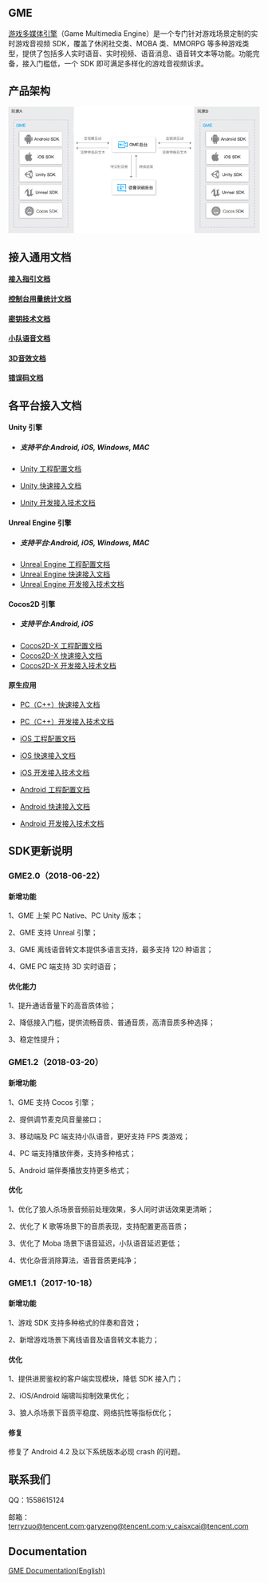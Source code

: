 ## GME
[游戏多媒体引擎](https://cloud.tencent.com/product/tmg?idx=1)（Game Multimedia Engine）是一个专门针对游戏场景定制的实时游戏音视频 SDK，覆盖了休闲社交类、MOBA 类、MMORPG 等多种游戏类型，提供了包括多人实时语音、实时视频、语音消息、语音转文本等功能。功能完备，接入门槛低，一个 SDK 即可满足多样化的游戏音视频诉求。

## 产品架构
![image](Image/d.png)




## 接入通用文档

#### [接入指引文档](./GME%20Introduction.md)
#### [控制台用量统计文档](./GME%20Introduction.md#%E6%8E%A7%E5%88%B6%E5%8F%B0%E7%94%A8%E9%87%8F%E7%BB%9F%E8%AE%A1%E4%BD%BF%E7%94%A8)
#### [密钥技术文档](./GME%20Developer%20Manual/GME%20Key%20Manual.md)
#### [小队语音文档](./GME%20Developer%20Manual/GME%20TeamAudio%20Manual.md)
#### [3D音效文档](./GME%20Developer%20Manual/GME%20Spatializer%20Manual.md)
#### [错误码文档](./GME%20Developer%20Manual/GME%20Error%20Code.md)

## 各平台接入文档

#### Unity 引擎
- ##### *支持平台:Android, iOS, Windows, MAC*

- [Unity 工程配置文档](./GME%20Developer%20Manual/Unity%20Developer%20Manual/Unity%20SDK%20Project%20Configuration.md)
- [Unity 快速接入文档](./GME%20Developer%20Manual/Unity%20Developer%20Manual/Unity%20SDK%20Developer%20Quick%20Start.md)
- [Unity 开发接入技术文档](./GME%20Developer%20Manual/Unity%20Developer%20Manual/Unity%20SDK%20Developer%20Manual.md)

#### Unreal Engine 引擎
- ##### *支持平台:Android, iOS, Windows, MAC*
- [Unreal Engine 工程配置文档](./GME%20Developer%20Manual/Unreal%20Engine%20Developer%20Manual/Unreal%20Engine%20SDK%20Project%20Configuration.md)
- [Unreal Engine 快速接入文档](./GME%20Developer%20Manual/Unreal%20Engine%20Developer%20Manual/Unreal%20SDK%20Developer%20Quick%20Start.md)
- [Unreal Engine 开发接入技术文档](./GME%20Developer%20Manual/Unreal%20Engine%20Developer%20Manual/Unreal%20Engine%20SDK%20Developer%20Manual.md)

#### Cocos2D 引擎
- ##### *支持平台:Android, iOS*
- [Cocos2D-X 工程配置文档](./GME%20Developer%20Manual/Cocos2D-X%20Developer%20Manual/Cocos2d%20SDK%20Project%20Configuration.md)
- [Cocos2D-X 快速接入文档](./GME%20Developer%20Manual/Cocos2D-X%20Developer%20Manual/Cocos2d%20SDK%20Developer%20Quick%20Start.md)
- [Cocos2D-X 开发接入技术文档](./GME%20Developer%20Manual/Cocos2D-X%20Developer%20Manual/Cocos2d%20SDK%20Developer%20Manual.md)

#### 原生应用
- [PC（C++）快速接入文档](./GME%20Developer%20Manual/Windows%20Developer%20Manual/C%2B%2B%20SDK%20Developer%20Quick%20Start.md)

- [PC（C++）开发接入技术文档](./GME%20Developer%20Manual/Windows%20Developer%20Manual/C%2B%2B%20SDK%20Developer%20Manual.md)

- [iOS 工程配置文档](./GME%20Developer%20Manual/iOS%20Developer%20Manual/iOS%20SDK%20Project%20Configuration.md)

- [iOS 快速接入文档](./GME%20Developer%20Manual/iOS%20Developer%20Manual/iOS%20SDK%20Developer%20Quick%20Start.md)

- [iOS 开发接入技术文档](./GME%20Developer%20Manual/iOS%20Developer%20Manual/iOS%20SDK%20Developer%20Manual.md)

- [Android 工程配置文档](./GME%20Developer%20Manual/Android%20Developer%20Manual/Android%20SDK%20Project%20Configuration.md)

- [Android 快速接入文档](./GME%20Developer%20Manual/Android%20Developer%20Manual/Android%20SDK%20Developer%20Quick%20Start.md)

- [Android 开发接入技术文档](./GME%20Developer%20Manual/Android%20Developer%20Manual/Android%20SDK%20Developer%20Manual.md)



## SDK更新说明
### GME2.0（2018-06-22）
#### 新增功能
1、GME 上架 PC Native、PC Unity 版本；

2、GME 支持 Unreal 引擎；

3、GME 离线语音转文本提供多语言支持，最多支持 120 种语言；

4、GME PC 端支持 3D 实时语音；

#### 优化能力
1、提升通话音量下的高音质体验；

2、降低接入门槛，提供流畅音质、普通音质，高清音质多种选择；

3、稳定性提升；

### GME1.2（2018-03-20）
#### 新增功能
1、GME 支持 Cocos 引擎；

2、提供调节麦克风音量接口；

3、移动端及 PC 端支持小队语音，更好支持 FPS 类游戏；

4、PC 端支持播放伴奏，支持多种格式；

5、Android 端伴奏播放支持更多格式；
#### 优化
 1、优化了狼人杀场景音频前处理效果，多人同时讲话效果更清晰；

 2、优化了 K 歌等场景下的音质表现，支持配置更高音质；

 3、优化了 Moba 场景下语音延迟，小队语音延迟更低；

 4、优化杂音消除算法，语音音质更纯净；

### GME1.1（2017-10-18）
#### 新增功能
1、游戏 SDK 支持多种格式的伴奏和音效；

2、新增游戏场景下离线语音及语音转文本能力；

#### 优化
1、提供进房鉴权的客户端实现模块，降低 SDK 接入门；

2、iOS/Android 端啸叫抑制效果优化；

3、狼人杀场景下音质平稳度、网络抗性等指标优化；
#### 修复
修复了 Android 4.2 及以下系统版本必现 crash 的问题。


## 联系我们
QQ：1558615124

邮箱：terryzuo@tencent.com;garyzeng@tencent.com;v_caisxcai@tencent.com

## Documentation

[GME Documentation(English)](./README_intl.md)
